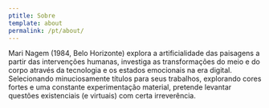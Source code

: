 ```yaml
---
ptitle: Sobre
template: about
permalink: /pt/about/
---
```

Mari Nagem (1984, Belo Horizonte) explora a artificialidade das paisagens a partir das intervenções humanas, investiga as transformações do meio e do corpo através da tecnologia e os estados emocionais na era digital. Selecionando minuciosamente títulos para seus trabalhos, explorando cores fortes e uma constante experimentação material, pretende levantar questões existenciais (e virtuais) com certa irreverência.
